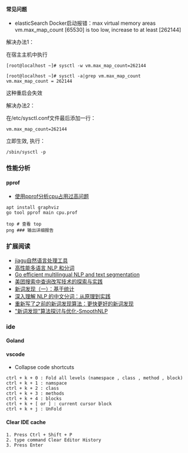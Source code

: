 #### 常见问题

- elasticSearch Docker启动报错：max virtual memory areas vm.max_map_count [65530] is too low, increase to at least [262144]

解决办法1：

在宿主主机中执行

```
[root@localhost ~]# sysctl -w vm.max_map_count=262144
```

```
[root@localhost ~]# sysctl -a|grep vm.max_map_count
vm.max_map_count = 262144
```

这种重启会失效

解决办法2：

在/etc/sysctl.conf文件最后添加一行：

```
vm.max_map_count=262144
```
立即生效, 执行：

```
/sbin/sysctl -p
```

### 性能分析 

#### pprof

- [使用pprof分析cpu占用过高问题](https://blog.csdn.net/xmcy001122/article/details/103939923)

```
apt install graphviz
go tool pprof main cpu.prof

top # 查看 top
png ### 输出详细报告
```

### 扩展阅读

- [jiagu自然语言处理工具](https://github.com/bububa/jiagu)
- [高性能多语言 NLP 和分词](https://github.com/go-ego/gse)
- [Go efficient multilingual NLP and text segmentation](https://github.com/go-ego/gse)
- [美团搜索中查询改写技术的探索与实践](https://tech.meituan.com/2022/02/17/exploration-and-practice-of-query-rewriting-in-meituan-search.html)
- [新词发现（一）：基于统计](https://www.cnblogs.com/en-heng/p/6699531.html)
- [深入理解 NLP 的中文分词：从原理到实践](https://juejin.cn/book/6844733812102922247)
- [重新写了之前的新词发现算法：更快更好的新词发现](https://spaces.ac.cn/archives/6920)
- ["新词发现"算法探讨与优化-SmoothNLP](https://zhuanlan.zhihu.com/p/80385615)

### ide

#### Goland

#### vscode

- Collapse code shortcuts
```
ctrl + k + 0 : Fold all levels (namespace , class , method , block)
ctrl + k + 1 : namspace
ctrl + k + 2 : class
ctrl + k + 3 : methods
ctrl + k + 4 : blocks
ctrl + k + [ or ] : current cursor block
ctrl + k + j : UnFold
```

#### Clear IDE cache

```
1. Press Ctrl + Shift + P
2. type command Clear Editor History
3. Press Enter
```
